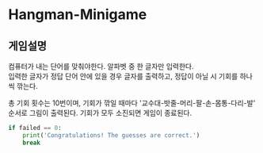 # Hangman-Minigame

## 게임설명

컴퓨터가 내는 단어를 맞춰야한다. 알파벳 중 한 글자만 입력한다. <br>
입력한 글자가 정답 단어 안에 있을 경우 글자를 출력하고, 정답이 아닐 시 기회를 하나씩 깎는다. 


총 기회 횟수는 10번이며, 기회가 깎일 때마다 '교수대-밧줄-머리-팔-손-몸통-다리-발' 순서로 그림이 출력된다. 기회가 모두 소진되면 게임이 종료된다.

```python
if failed == 0:
    print('Congratulations! The guesses are correct.')
    break
```